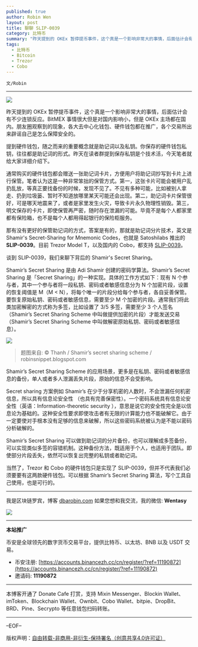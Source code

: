 ```yaml
---
published: true
author: Robin Wen
layout: post
title: 聊聊 SLIP-0039
category: 比特币
summary: "昨天提到的 OKEx 暂停提币事件，这个真是一个影响非常大的事情，后面估计会有不少连锁反应。BitMEX 事情很大但是对国内影响小，但是 OKEx 主场都在国内。朋友圈观察到的现象，各大去中心化钱包、硬件钱包都在推广，各个交易所出来辟谣自己是怎么保障安全的。Shamir’s Secret Sharing 可以做到助记词的分片备份，也可以理解成多签备份，可以实现类似多签的容错机制。这种备份方法，既适用于个人，也适用于团队。即使部分片段丢失，依然可以恢复出完整的私钥或者助记词。当然了，Trezor 和 Cobo 的硬件钱包只是实现了 SLIP-0039，但并不代表我们必须要要有这两款硬件钱包。可以根据 Shamir’s Secret Sharing 算法，写个工具自己使用，也是可行的。"
tags:
  - 比特币
  - Bitcoin
  - Trezor
  - Cobo
---
```


`文/Robin`

***

![](https://cdn.dbarobin.com/f29koc5.png)

昨天提到的 OKEx 暂停提币事件，这个真是一个影响非常大的事情，后面估计会有不少连锁反应。BitMEX 事情很大但是对国内影响小，但是 OKEx 主场都在国内。朋友圈观察到的现象，各大去中心化钱包、硬件钱包都在推广，各个交易所出来辟谣自己是怎么保障安全的。

提到硬件钱包，随之而来的重要概念就是助记词以及私钥。你保存的硬件钱包私钥，往往都是助记词的形式。昨天在读者群提到保存私钥是个技术活，今天笔者就给大家详细介绍下。

通常购买的硬件钱包都会赠送一张助记词卡片，方便用户将助记词抄写到卡片上进行保管。笔者认为这是一种非常笨拙的保管方式。第一，这张卡片可能会被用户乱扔乱放，等真正要找备份的时候，发现不见了。不见有多种可能，比如被别人拿走、扔到垃圾篓、暂时不知道放哪里某天可能还会出现。第二，助记词卡片保管很好，可是哪天地震来了，或者是家里发生火灾，导致卡片永久物理性销毁。第三，明文保存的卡片，即使保管再严密，随时存在泄漏的可能。毕竟不是每个人都家里都有保险箱，也不是每个人都用得起银行的保险柜服务。

那有没有更好的保管助记词的方式，答案是有的，那就是助记词分片技术，英文是 Shamir's Secret-Sharing for Mnemonic Codes，也就是 Satoshilabs 推出的 **SLIP-0039**。目前 Trezor Model T，以及国内的 Cobo，都支持 [SLIP-0039](https://github.com/satoshilabs/slips/blob/master/slip-0039.md)。

谈到 SLIP-0039，我们来聊下背后的 Shamir's Secret Sharing。

Shamir’s Secret Sharing 是由 Adi Shamir 创建的密码学算法。Shamir’s Secret Sharing 是「Secret Sharing」的一种实现。具体的工作方式如下：现有 N 个参与者，其中一个参与者将一段私钥、密码或者敏感信息分为 N 个加密片段，设置的恢复阈值是 M（M < N），将每个唯一的片段分给每个参与者，各自妥善保管。要恢复原始私钥、密码或者敏感信息，需要至少 M 个加密的片段。通常我们将此类加密解密的方式称为多签，比如设置了 3/5 多签，需要至少 3 个人签名（Shamir’s Secret Sharing Scheme 中叫做提供加密的片段）才能发送交易（Shamir’s Secret Sharing Scheme 中叫做解密原始私钥、密码或者敏感信息）。

![](https://cdn.dbarobin.com/dqVnbfA.png)

> 题图来自: © Thanh / Shamir’s secret sharing scheme / robinsnippet.blogspot.com

Shamir’s Secret Sharing Scheme 的应用场景，更多是在私钥、密码或者敏感信息的备份，单人或者多人泄漏丢失片段，原始的信息不会受影响。

Secret sharing 方案例如 Shamir’s 在少于分享机密的人数时，不会泄漏任何机密信息，所以具有信息论安全性 （也具有完善保密性）。一个密码系统具有信息论安全性（英语：Information-theoretic security ），意思是说它的安全性完全是以信息论为基础的。这种安全性要求即使攻击者有无限的计算能力也不能破解它。由于一定要使对手根本没有足够的信息来破解，所以这些密码系统被认为是不能以密码分析破解的。

Shamir’s Secret Sharing 可以做到助记词的分片备份，也可以理解成多签备份，可以实现类似多签的容错机制。这种备份方法，既适用于个人，也适用于团队。即使部分片段丢失，依然可以恢复出完整的私钥或者助记词。

当然了，Trezor 和 Cobo 的硬件钱包只是实现了 SLIP-0039，但并不代表我们必须要要有这两款硬件钱包。可以根据 Shamir’s Secret Sharing 算法，写个工具自己使用，也是可行的。

***

我是区块链罗宾，博客 [dbarobin.com](https://dbarobin.com/)
如果您想和我交流，我的微信: **Wentasy**

![](https://cdn.dbarobin.com/v4yywe2.png)

***

**本站推广**

币安是全球领先的数字货币交易平台，提供比特币、以太坊、BNB 以及 USDT 交易。

* 币安注册: [https://accounts.binancezh.cc/cn/register/?ref=11190872](https://accounts.binancezh.cc/cn/register/?ref=11190872)
* 邀请码: **11190872**

***

本博客开通了 Donate Cafe 打赏，支持 Mixin Messenger、Blockin Wallet、imToken、Blockchain Wallet、Ownbit、Cobo Wallet、bitpie、DropBit、BRD、Pine、Secrypto 等任意钱包扫码转账。

<center>
    <div class="--donate-button"
         data-button-id="f8b9df0d-af9a-460d-8258-d3f435445075"
    ></div>
</center>

***

–EOF–

版权声明：[自由转载-非商用-非衍生-保持署名（创意共享4.0许可证）](http://creativecommons.org/licenses/by-nc-nd/4.0/deed.zh)